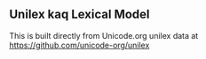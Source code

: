Unilex kaq Lexical Model
----------------------

This is built directly from Unicode.org unilex data at
https://github.com/unicode-org/unilex
